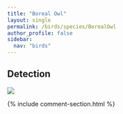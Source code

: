 ```yaml
---
title: "Boreal Owl"
layout: single
permalink: /birds/species/BorealOwl
author_profile: false
sidebar:
  nav: "birds"
---
```


<h2>Detection</h2>

<img src="https://beallen.github.io/DevelopmentWebsite/assets/images/birds/BorealOwl/det.jpg">

{% include comment-section.html %}
